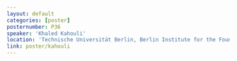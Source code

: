 ```yaml
---
layout: default
categories: [poster]
posternumber: P36
speaker: 'Khaled Kahouli'
location: 'Technische Universität Berlin, Berlin Institute for the Foundations of Learning and Data'
link: poster/kahouli
---
```

